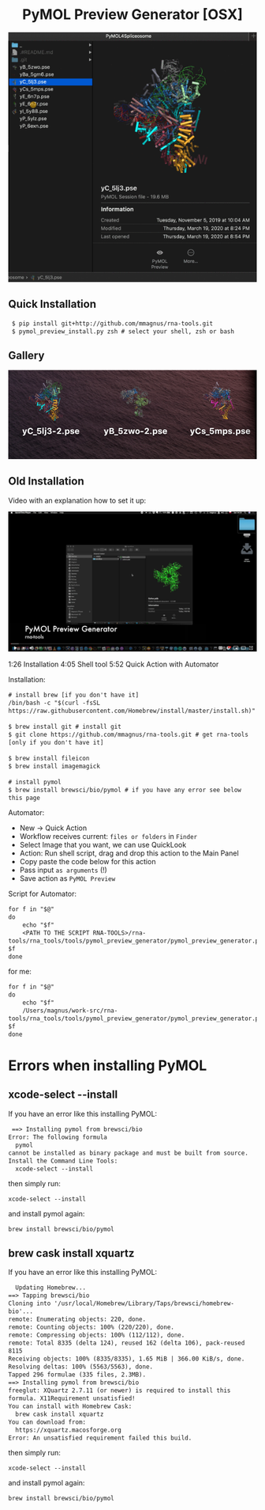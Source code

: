 <h1 align="center">
 PyMOL Preview Generator [OSX]
</h1>

<p align="center">
<img src="docs/demo.gif">
</p>

## Quick Installation

     $ pip install git+http://github.com/mmagnus/rna-tools.git
     $ pymol_preview_install.py zsh # select your shell, zsh or bash

## Gallery

![](docs/preview.png)

## Old Installation

Video with an explanation how to set it up:

<a href="https://www.youtube.com/watch?v=TdVVfPHlr8U"><img src="docs/demo.png"></a>

1:26 Installation
4:05 Shell tool
5:52 Quick Action with Automator

Installation:

    # install brew [if you don't have it]
    /bin/bash -c "$(curl -fsSL https://raw.githubusercontent.com/Homebrew/install/master/install.sh)"

    $ brew install git # install git
    $ git clone https://github.com/mmagnus/rna-tools.git # get rna-tools [only if you don't have it]

    $ brew install fileicon
    $ brew install imagemagick
    
    # install pymol
    $ brew install brewsci/bio/pymol # if you have any error see below this page
    
Automator:

- New -> Quick Action
- Workflow receives current: `files or folders` in `Finder`
- Select Image that you want, we can use QuickLook
- Action: Run shell script, drag and drop this action to the Main Panel
- Copy paste the code below for this action
- Pass input `as arguments` (!)
- Save action as `PyMOL Preview`

Script for Automator:

    for f in "$@"
    do
        echo "$f"
        <PATH TO THE SCRIPT RNA-TOOLS>/rna-tools/rna_tools/tools/pymol_preview_generator/pymol_preview_generator.py $f
    done

for me:

    for f in "$@"
    do
        echo "$f"
        /Users/magnus/work-src/rna-tools/rna_tools/tools/pymol_preview_generator/pymol_preview_generator.py $f
    done
    
 # Errors when installing PyMOL
 ## xcode-select --install
 If you have an error like this installing PyMOL:
 
     ==> Installing pymol from brewsci/bio
    Error: The following formula
      pymol
    cannot be installed as binary package and must be built from source.
    Install the Command Line Tools:
      xcode-select --install
  
  then simply run:
  
    xcode-select --install
    
and install pymol again:

    brew install brewsci/bio/pymol
    
## brew cask install xquartz
If you have an error like this installing PyMOL:

      Updating Homebrew...
    ==> Tapping brewsci/bio
    Cloning into '/usr/local/Homebrew/Library/Taps/brewsci/homebrew-bio'...
    remote: Enumerating objects: 220, done.
    remote: Counting objects: 100% (220/220), done.
    remote: Compressing objects: 100% (112/112), done.
    remote: Total 8335 (delta 124), reused 162 (delta 106), pack-reused 8115
    Receiving objects: 100% (8335/8335), 1.65 MiB | 366.00 KiB/s, done.
    Resolving deltas: 100% (5563/5563), done.
    Tapped 296 formulae (335 files, 2.3MB).
    ==> Installing pymol from brewsci/bio
    freeglut: XQuartz 2.7.11 (or newer) is required to install this formula. X11Requirement unsatisfied!
    You can install with Homebrew Cask:
      brew cask install xquartz
    You can download from:
      https://xquartz.macosforge.org
    Error: An unsatisfied requirement failed this build.
  
then simply run:
  
    xcode-select --install
 
and install pymol again:

    brew install brewsci/bio/pymol
